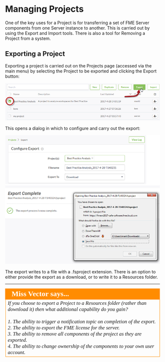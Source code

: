 # Managing Projects

One of the key uses for a Project is for transferring a set of FME Server components from one Server instance to another. This is carried out by using the Export and Import tools. There is also a tool for Removing a Project from a system. 

## Exporting a Project ##

Exporting a project is carried out on the Projects page (accessed via the main menu) by selecting the Project to be exported and clicking the Export button:

![](./Images/Img5.008.ExportProjectButton.png)

This opens a dialog in which to configure and carry out the export:

![](./Images/Img5.009.ExportProjectDialogs.png)

The export writes to a file with a .fsproject extension. There is an option to either provide the export as a download, or to write it to a Resources folder.

---

<!--Person X Says Section-->

<table style="border-spacing: 0px">
<tr>
<td style="vertical-align:middle;background-color:darkorange;border: 2px solid darkorange">
<i class="fa fa-quote-left fa-lg fa-pull-left fa-fw" style="color:white;padding-right: 12px;vertical-align:text-top"></i>
<span style="color:white;font-size:x-large;font-weight: bold;font-family:serif">Miss Vector says...</span>
</td>
</tr>

<tr>
<td style="border: 1px solid darkorange">
<span style="font-family:serif; font-style:italic; font-size:larger">
If you choose to export a Project to a Resources folder (rather than download it) then what additional capability do you gain?
<br><br>1. The ability to trigger a notification topic on completion of the export.
<br>2. The ability to export the FME license for the server.
<br>3. The ability to remove all components of the project as they are exported.
<br>4. The ability to change ownership of the components to your own user account.
</span>
</td>
</tr>
</table>
